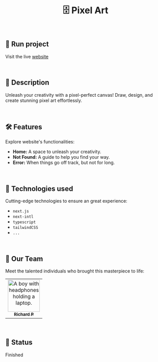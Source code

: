 <h1 align="center">🗄️ Pixel Art</h1>

<br>

## 🚀 Run project

Visit the live [website](https://fepixelart.vercel.app)

<br>

## 📝 Description

Unleash your creativity with a pixel-perfect canvas! Draw, design, and create stunning pixel art effortlessly.

<br/>

## 🛠️ Features

Explore website's functionalities:

- **Home:** A space to unleash your creativity.
- **Not Found:** A guide to help you find your way.
- **Error:** When things go off track, but not for long.

<br/>

## 🔧 Technologies used

Cutting-edge technologies to ensure an great experience:

- `next.js`
- `next-intl`
- `typescript`
- `tailwindCSS`
- `...`

<br>

## 🤝 Our Team

Meet the talented individuals who brought this masterpiece to life:

<table>
  <tr>
    <td align="center">
      <a href="https://github.com/Richard-Passos">
        <img src="https://img.freepik.com/vetores-premium/desenho-de-desenho-animado-de-um-programador_29937-8176.jpg" width="100px;" alt="A boy with headphones holding a laptop."/><br>
        <sub>
          <b>Richard P</b>
        </sub>
      </a>
    </td>
  </tr>
</table>

<br>

## 🎯 Status

Finished
